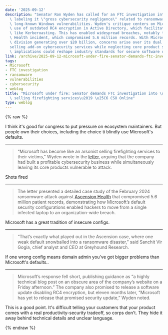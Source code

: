 ```yaml
---
date: '2025-09-12'
description: "Senator Ron Wyden has called for an FTC investigation into Microsoft,\
  \ labeling it \"gross cybersecurity negligence\" related to ransomware attacks exploiting\
  \ long-known Windows vulnerabilities. Wyden's critique centers on Microsoft's continued\
  \ use of outdated RC4 encryption in Active Directory, which facilitates attacks\
  \ like Kerberoasting. This has enabled widespread breaches, notably the Ascension\
  \ Health incident, which compromised 5.6 million records. With Microsoft's security\
  \ division generating over $20 billion, concerns arise over its dual approach\u2014\
  selling add-on cybersecurity services while neglecting core product security. The\
  \ implications could reshape industry standards for secure software development."
link: /archive/2025-09-12-microsoft-under-fire-senator-demands-ftc-investigation-into-arsonist-selling-firefighting-services-c
tags:
- Microsoft
- FTC investigation
- ransomware
- vulnerabilities
- cybersecurity
- weblog
title: "Microsoft under fire: Senator demands FTC investigation into \u2018arsonist\
  \ selling firefighting services\u2019 \u25C6 CSO Online"
type: weblog
---
```

{% raw %}

I think it's good for congress to put pressure on ecosystem maintainers. But people own their choices, including the choice ti blindly use Microsoft's defaults.

---

> “Microsoft has become like an arsonist selling firefighting services to their victims,” Wyden wrote in the [letter](https://www.wyden.senate.gov/imo/media/doc/wyden_letter_to_ftc_on_microsoft_kerberoasting_ransomwarepdf.pdf), arguing that the company had built a profitable cybersecurity business while simultaneously leaving its core products vulnerable to attack.

Shots fired 

---

> The letter presented a detailed case study of the February 2024 ransomware attack against [Ascension Health](https://www.csoonline.com/article/3480397/how-cyber-insurance-shapes-risk-ascension-and-the-limits-of-lessons-learned.html) that compromised 5.6 million patient records, demonstrating how Microsoft’s default security configurations enabled hackers to move from a single infected laptop to an organization-wide breach.

Microsoft has a great tradition of insecure configs.

---

> “That’s exactly what played out in the Ascension case, where one weak default snowballed into a ransomware disaster,” said Sanchit Vir Gogia, chief analyst and CEO at Greyhound Research.

If one wrong config means domain admin you've got bigger problems than Microsoft's defaults..

---

> Microsoft’s response fell short, publishing guidance as “a highly technical blog post on an obscure area of the company’s website on a Friday afternoon.” The company also promised to release a software update disabling RC4 encryption, but eleven months later, “Microsoft has yet to release that promised security update,” Wyden noted.

This is a good point. It's difficult telling your customers that your product comes with a real productivity-security tradeoff, so corps don't. They hide it away behind technical details and unclear language.

{% endraw %}
